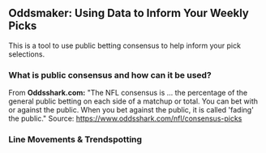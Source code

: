 ## Oddsmaker: Using Data to Inform Your Weekly Picks

This is a tool to use public betting consensus to help inform your pick selections. 

### What is public consensus and how can it be used?

From **Oddsshark.com:** "The NFL consensus is ... the percentage of the general public betting on each side of a matchup or total. You can bet with or against the public. When you bet against the public, it is called 'fading' the public." 
Source: https://www.oddsshark.com/nfl/consensus-picks

### Line Movements & Trendspotting 
